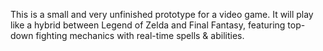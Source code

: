 This is a small and very unfinished prototype for a video game. It will play like a hybrid between Legend of Zelda and Final Fantasy,
featuring top-down fighting mechanics with real-time spells & abilities.

